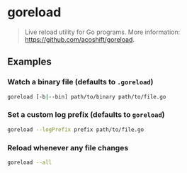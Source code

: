 # goreload

> Live reload utility for Go programs. More information: <https://github.com/acoshift/goreload>.

## Examples

### Watch a binary file (defaults to `.goreload`)

```bash
goreload [-b|--bin] path/to/binary path/to/file.go
```

### Set a custom log prefix (defaults to `goreload`)

```bash
goreload --logPrefix prefix path/to/file.go
```

### Reload whenever any file changes

```bash
goreload --all
```
